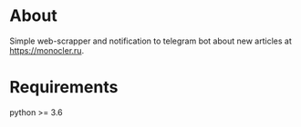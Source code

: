 # About

Simple web-scrapper and notification to telegram bot about new articles at https://monocler.ru.

# Requirements

python >= 3.6